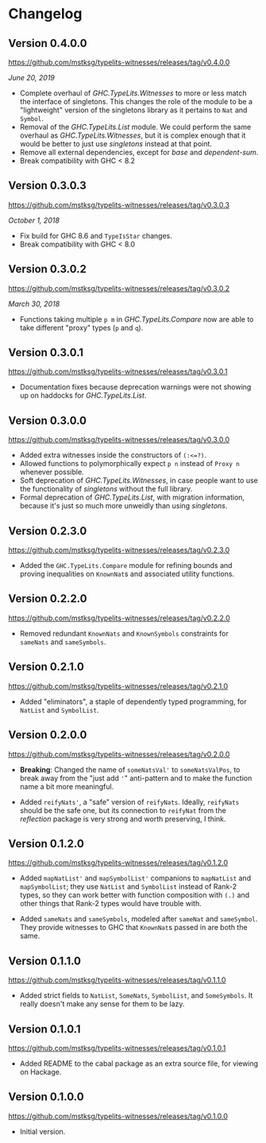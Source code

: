 Changelog
=========

Version 0.4.0.0
---------------

<https://github.com/mstksg/typelits-witnesses/releases/tag/v0.4.0.0>

*June 20, 2019*

*   Complete overhaul of *GHC.TypeLits.Witnesses* to more or less match the
    interface of singletons.  This changes the role of the module to be a
    "lightweight" version of the singletons library as it pertains to `Nat` and
    `Symbol`.
*   Removal of the *GHC.TypeLits.List* module.  We could perform the same
    overhaul as *GHC.TypeLits.Witnesses*, but it is complex enough that it
    would be better to just use *singletons* instead at that point.
*   Remove all external dependencies, except for *base* and *dependent-sum*.
*   Break compatibility with GHC < 8.2

Version 0.3.0.3
---------------

<https://github.com/mstksg/typelits-witnesses/releases/tag/v0.3.0.3>

*October 1, 2018*

*   Fix build for GHC 8.6 and `TypeIsStar` changes.
*   Break compatibility with GHC < 8.0

Version 0.3.0.2
---------------

<https://github.com/mstksg/typelits-witnesses/releases/tag/v0.3.0.2>

*March 30, 2018*

*   Functions taking multiple `p m` in *GHC.TypeLits.Compare* now are able to
    take different "proxy" types (`p` and `q`).

Version 0.3.0.1
---------------

<https://github.com/mstksg/typelits-witnesses/releases/tag/v0.3.0.1>

*   Documentation fixes because deprecation warnings were not showing up on
    haddocks for *GHC.TypeLits.List*.

Version 0.3.0.0
---------------

<https://github.com/mstksg/typelits-witnesses/releases/tag/v0.3.0.0>

*   Added extra witnesses inside the constructors of `(:<=?)`.
*   Allowed functions to polymorphically expect `p n` instead of `Proxy n`
    whenever possible.
*   Soft deprecation of *GHC.TypeLits.Witnesses*, in case people want to use
    the functionality of *singletons* without the full library.
*   Formal deprecation of *GHC.TypeLits.List*, with migration information,
    because it's just so much more unweidly than using *singletons*.

Version 0.2.3.0
---------------

<https://github.com/mstksg/typelits-witnesses/releases/tag/v0.2.3.0>

*   Added the `GHC.TypeLits.Compare` module for refining bounds and proving
    inequalities on `KnownNat`s and associated utility functions.

Version 0.2.2.0
---------------

<https://github.com/mstksg/typelits-witnesses/releases/tag/v0.2.2.0>

*   Removed redundant `KnownNats` and `KnownSymbols` constraints for `sameNats`
    and `sameSymbols`.

Version 0.2.1.0
---------------

<https://github.com/mstksg/typelits-witnesses/releases/tag/v0.2.1.0>

*   Added "eliminators", a staple of dependently typed programming, for
    `NatList` and `SymbolList`.

Version 0.2.0.0
---------------

<https://github.com/mstksg/typelits-witnesses/releases/tag/v0.2.0.0>

*   **Breaking**: Changed the name of `someNatsVal'` to `someNatsValPos`, to
    break away from the "just add `'`" anti-pattern and to make the function
    name a bit more meaningful.

*   Added `reifyNats'`, a "safe" version of `reifyNats`.  Ideally,
    `reifyNats` should be the safe one, but its connection to `reifyNat` from
    the *reflection* package is very strong and worth preserving, I think.

Version 0.1.2.0
---------------

<https://github.com/mstksg/typelits-witnesses/releases/tag/v0.1.2.0>

*   Added `mapNatList'` and `mapSymbolList'` companions to `mapNatList` and
    `mapSymbolList`; they use `NatList` and `SymbolList` instead of Rank-2
    types, so they can work better with function composition with `(.)` and
    other things that Rank-2 types would have trouble with.

*   Added `sameNats` and `sameSymbols`, modeled after `sameNat` and
    `sameSymbol`.  They provide witnesses to GHC that `KnownNat`s passed in
    are both the same.

Version 0.1.1.0
---------------

<https://github.com/mstksg/typelits-witnesses/releases/tag/v0.1.1.0>

*   Added strict fields to `NatList`, `SomeNats`, `SymbolList`, and
    `SomeSymbols`.  It really doesn't make any sense for them to be lazy.

Version 0.1.0.1
---------------

<https://github.com/mstksg/typelits-witnesses/releases/tag/v0.1.0.1>

*   Added README to the cabal package as an extra source file, for viewing on
    Hackage.

Version 0.1.0.0
---------------

<https://github.com/mstksg/typelits-witnesses/releases/tag/v0.1.0.0>

*   Initial version.

